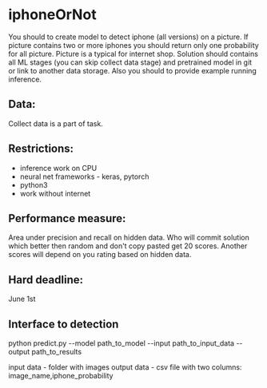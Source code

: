 # iphoneOrNot

You should to create model to detect iphone (all versions) on a picture.
If picture contains two or more iphones you should return only one probability for all picture. Picture is a typical for internet shop.
Solution should contains all ML stages (you can skip collect data stage) and
pretrained model in git or link to another data storage.
Also you should to provide example running inference.


## Data:
Collect data is a part of task.


## Restrictions:
* inference work on CPU
* neural net frameworks - keras, pytorch
* python3
* work without internet


## Performance measure:
Area under precision and recall on hidden data.
Who will commit solution which better then random and don't copy  pasted get 20 scores.
Another scores will depend on you rating based on hidden data.



## Hard deadline:
June 1st


## Interface to detection

python predict.py --model path_to_model --input path_to_input_data --output path_to_results

input data - folder with images
output data - csv file with two columns: image_name,iphone_probability